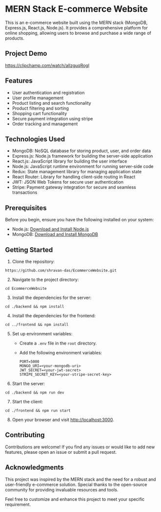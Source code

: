 # MERN Stack E-commerce Website

This is an e-commerce website built using the MERN stack (MongoDB, Express.js, React.js, Node.js). It provides a comprehensive platform for online shopping, allowing users to browse and purchase a wide range of products.

## Project Demo

https://clipchamp.com/watch/alIzguqRogl






## Features

- User authentication and registration
- User profile management
- Product listing and search functionality
- Product filtering and sorting
- Shopping cart functionality
- Secure payment integration using stripe
- Order tracking and management


## Technologies Used

- MongoDB: NoSQL database for storing product, user, and order data
- Express.js: Node.js framework for building the server-side application
- React.js: JavaScript library for building the user interface
- Node.js: JavaScript runtime environment for running server-side code
- Redux: State management library for managing application state
- React Router: Library for handling client-side routing in React
- JWT: JSON Web Tokens for secure user authentication
- Stripe: Payment gateway integration for secure and seamless transactions

## Prerequisites

Before you begin, ensure you have the following installed on your system:

- Node.js: [Download and Install Node.js](https://nodejs.org/en/download/)
- MongoDB: [Download and Install MongoDB](https://www.mongodb.com/try/download/community)

## Getting Started

1. Clone the repository:

```shell
https://github.com/shravan-das/EcommerceWebsite.git
```

2. Navigate to the project directory:

```shell
cd EcommerceWebsite
```

3. Install the dependencies for the server:

```shell
cd ./backend && npm install
```

4. Install the dependencies for the frontend:

```shell
cd ../frontend && npm install
```

5. Set up environment variables:

   - Create a `.env` file in the `root` directory.
   - Add the following environment variables:
  
     ```shell
     PORT=5000
     MONGO_URI=<your-mongodb-uri>
     JWT_SECRET=<your-jwt-secret>
     STRIPE_SECRET_KEY=<your-stripe-secret-key>
     ```

6. Start the server:

```shell
cd ./backend && npm run dev
```

7. Start the client:

```shell
cd ./frontend && npm run start
```

8. Open your browser and visit [http://localhost:3000](http://localhost:3000).





## Contributing

Contributions are welcome! If you find any issues or would like to add new features, please open an issue or submit a pull request.

## Acknowledgments

This project was inspired by the MERN stack and the need for a robust and user-friendly e-commerce solution. Special thanks to the open-source community for providing invaluable resources and tools.

Feel free to customize and enhance this project to meet your specific requirement.
